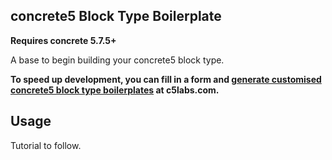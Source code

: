 ## concrete5 Block Type Boilerplate
**Requires concrete 5.7.5+**

A base to begin building your concrete5 block type.

**To speed up development, you can fill in a form and [generate customised concrete5 block type boilerplates](https://c5labs.com/concrete5-boilerplate) at c5labs.com.**

## Usage

Tutorial to follow.